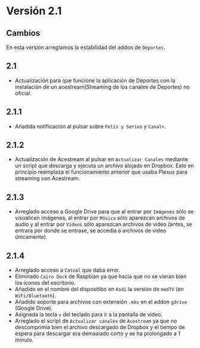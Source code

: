 # Versión 2.1

## Cambios

En esta versión arreglamos la estabilidad del addon de `Deportes`.

## 2.1

- Actualización para que funcione la aplicación de Deportes con la instalación de un acestream(Streaming de los canales de Deportes) no oficial.

## 2.1.1

- Añadida notificación al pulsar sobre `Pelis y Series` y `Canal+`.

## 2.1.2

- Actualización de Acestream al pulsar en `Actualizar Canales` mediante un script que descarga y ejecuta un archivo alojado en Dropbox. Esto en principio reemplaza el funcionamiento anterior que usaba Plexus para streaming con Acestream.

## 2.1.3

- Arreglado acceso a Google Drive para que al entrar por `Imágenes` sólo se visualicen imágenes, al entrar por `Música` sólo aparezcan archivos de audio y al entrar por `Vídeos` sólo aparezcan archivos de video (antes, se entrara por donde se entrase, se accedía a archivos de video únicamente).
 
## 2.1.4

- Arreglado acceso a `Catoal` que daba error.
- Eliminado `Cairo Dock` de Raspbian ya que hacía que no se vieran bien los iconos del escritorio.
- Añadido en el nombre del dispositibo en `Kodi` la versión de `medTV` (en `WiFi/Bluetooth`).
- Añadido soporte para archivos con extensión `.mkv` en el addon `gdrive` (Google Drive).
- Asignada la tecla `v` del teclado para ir a la pantalla de video.
- Arreglado el script de `Actualizar canales` de `Acestream` ya que no descomprimía bien el archivo descargado de Dropbox y el tiempo de espera para descargar era demasiado corto y se ha prolongado a 1 minuto.
